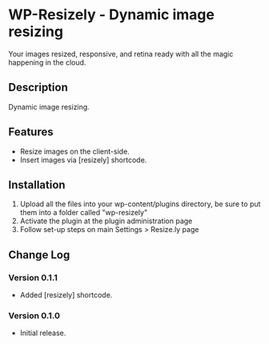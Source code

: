 # WP-Resizely - Dynamic image resizing

Your images resized, responsive, and retina ready with all the magic happening in the cloud.

## Description

Dynamic image resizing.

## Features

* Resize images on the client-side.
* Insert images via [resizely] shortcode.

## Installation

1. Upload all the files into your wp-content/plugins directory, be sure to put them into a folder called "wp-resizely"
2. Activate the plugin at the plugin administration page
3. Follow set-up steps on main Settings > Resize.ly page

## Change Log

### Version 0.1.1
* Added [resizely] shortcode.

### Version 0.1.0
* Initial release.